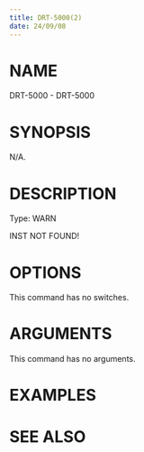 ```yaml
---
title: DRT-5000(2)
date: 24/09/08
---
```


# NAME

DRT-5000 - DRT-5000

# SYNOPSIS

N/A.

# DESCRIPTION

Type: WARN

INST NOT FOUND!

# OPTIONS

This command has no switches.

# ARGUMENTS

This command has no arguments.

# EXAMPLES

# SEE ALSO
